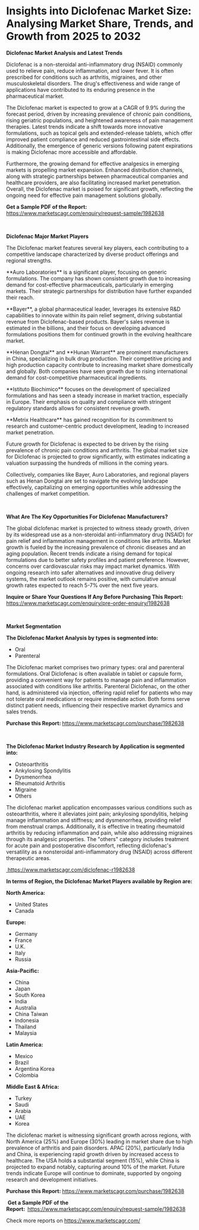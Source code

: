 <p><h1>Insights into Diclofenac Market Size: Analysing Market Share, Trends, and Growth from 2025 to 2032</h1></p><p><strong>Diclofenac Market Analysis and Latest Trends</strong></p>
<p><p>Diclofenac is a non-steroidal anti-inflammatory drug (NSAID) commonly used to relieve pain, reduce inflammation, and lower fever. It is often prescribed for conditions such as arthritis, migraines, and other musculoskeletal disorders. The drug's effectiveness and wide range of applications have contributed to its enduring presence in the pharmaceutical market.</p><p>The Diclofenac market is expected to grow at a CAGR of 9.9% during the forecast period, driven by increasing prevalence of chronic pain conditions, rising geriatric populations, and heightened awareness of pain management therapies. Latest trends indicate a shift towards more innovative formulations, such as topical gels and extended-release tablets, which offer improved patient compliance and reduced gastrointestinal side effects. Additionally, the emergence of generic versions following patent expirations is making Diclofenac more accessible and affordable.</p><p>Furthermore, the growing demand for effective analgesics in emerging markets is propelling market expansion. Enhanced distribution channels, along with strategic partnerships between pharmaceutical companies and healthcare providers, are also facilitating increased market penetration. Overall, the Diclofenac market is poised for significant growth, reflecting the ongoing need for effective pain management solutions globally.</p></p>
<p><strong>Get a Sample PDF of the Report:&nbsp;</strong> <a href="https://www.marketscagr.com/enquiry/request-sample/1982638?utm_campaign=1836&utm_medium=2&utm_source=Github&utm_content=ia&utm_term=08032025&utm_id=diclofenac">https://www.marketscagr.com/enquiry/request-sample/1982638</a></p>
<p>&nbsp;</p>
<p><strong>Diclofenac Major Market Players</strong></p>
<p><p>The Diclofenac market features several key players, each contributing to a competitive landscape characterized by diverse product offerings and regional strengths. </p><p>**Auro Laboratories** is a significant player, focusing on generic formulations. The company has shown consistent growth due to increasing demand for cost-effective pharmaceuticals, particularly in emerging markets. Their strategic partnerships for distribution have further expanded their reach.</p><p>**Bayer**, a global pharmaceutical leader, leverages its extensive R&D capabilities to innovate within its pain relief segment, driving substantial revenue from Diclofenac-based products. Bayer's sales revenue is estimated in the billions, and their focus on developing advanced formulations positions them for continued growth in the evolving healthcare market.</p><p>**Henan Dongtai** and **Hunan Warrant** are prominent manufacturers in China, specializing in bulk drug production. Their competitive pricing and high production capacity contribute to increasing market share domestically and globally. Both companies have seen growth due to rising international demand for cost-competitive pharmaceutical ingredients.</p><p>**Istituto Biochimico** focuses on the development of specialized formulations and has seen a steady increase in market traction, especially in Europe. Their emphasis on quality and compliance with stringent regulatory standards allows for consistent revenue growth.</p><p>**Metrix Healthcare** has gained recognition for its commitment to research and customer-centric product development, leading to increased market penetration.</p><p>Future growth for Diclofenac is expected to be driven by the rising prevalence of chronic pain conditions and arthritis. The global market size for Diclofenac is projected to grow significantly, with estimates indicating a valuation surpassing the hundreds of millions in the coming years.</p><p>Collectively, companies like Bayer, Auro Laboratories, and regional players such as Henan Dongtai are set to navigate the evolving landscape effectively, capitalizing on emerging opportunities while addressing the challenges of market competition.</p></p>
<p>&nbsp;</p>
<p><strong>What Are The Key Opportunities For Diclofenac Manufacturers?</strong></p>
<p><p>The global diclofenac market is projected to witness steady growth, driven by its widespread use as a non-steroidal anti-inflammatory drug (NSAID) for pain relief and inflammation management in conditions like arthritis. Market growth is fueled by the increasing prevalence of chronic diseases and an aging population. Recent trends indicate a rising demand for topical formulations due to better safety profiles and patient preference. However, concerns over cardiovascular risks may impact market dynamics. With ongoing research into safer alternatives and innovative drug delivery systems, the market outlook remains positive, with cumulative annual growth rates expected to reach 5-7% over the next five years.</p></p>
<p><strong>Inquire or Share Your Questions If Any Before Purchasing This Report:</strong> <a href="https://www.marketscagr.com/enquiry/pre-order-enquiry/1982638?utm_campaign=1836&utm_medium=2&utm_source=Github&utm_content=ia&utm_term=08032025&utm_id=diclofenac">https://www.marketscagr.com/enquiry/pre-order-enquiry/1982638</a></p>
<p>&nbsp;</p>
<p><strong>Market Segmentation</strong></p>
<p><strong>The Diclofenac Market Analysis by types is segmented into:</strong></p>
<p><ul><li>Oral</li><li>Parenteral</li></ul></p>
<p><p>The Diclofenac market comprises two primary types: oral and parenteral formulations. Oral Diclofenac is often available in tablet or capsule form, providing a convenient way for patients to manage pain and inflammation associated with conditions like arthritis. Parenteral Diclofenac, on the other hand, is administered via injection, offering rapid relief for patients who may not tolerate oral medications or require immediate action. Both forms serve distinct patient needs, influencing their respective market dynamics and sales trends.</p></p>
<p><strong>Purchase this Report:&nbsp;</strong><a href="https://www.marketscagr.com/purchase/1982638?utm_campaign=1836&utm_medium=2&utm_source=Github&utm_content=ia&utm_term=08032025&utm_id=diclofenac">https://www.marketscagr.com/purchase/1982638</a></p>
<p>&nbsp;</p>
<p><strong>The Diclofenac Market Industry Research by Application is segmented into:</strong></p>
<p><ul><li>Osteoarthritis</li><li>Ankylosing Spondylitis</li><li>Dysmenorrhea</li><li>Rheumatoid Arthritis</li><li>Migraine</li><li>Others</li></ul></p>
<p><p>The diclofenac market application encompasses various conditions such as osteoarthritis, where it alleviates joint pain; ankylosing spondylitis, helping manage inflammation and stiffness; and dysmenorrhea, providing relief from menstrual cramps. Additionally, it is effective in treating rheumatoid arthritis by reducing inflammation and pain, while also addressing migraines through its analgesic properties. The "others" category includes treatment for acute pain and postoperative discomfort, reflecting diclofenac's versatility as a nonsteroidal anti-inflammatory drug (NSAID) across different therapeutic areas.</p></p>
<p><a href="https://www.marketscagr.com/diclofenac-r1982638?utm_campaign=1836&utm_medium=2&utm_source=Github&utm_content=ia&utm_term=08032025&utm_id=diclofenac">&nbsp;https://www.marketscagr.com/diclofenac-r1982638</a></p>
<p><strong>In terms of Region, the Diclofenac Market Players available by Region are:</strong></p>
<p>
    <p> <strong> North America: </strong>
        <ul>
            <li>United States</li>
            <li>Canada</li>
        </ul>
        </p> 
    <p> <strong> Europe: </strong>
        <ul>
            <li>Germany</li>
            <li>France</li>
            <li>U.K.</li>
            <li>Italy</li>
            <li>Russia</li>
        </ul>
        </p> 
    <p> <strong> Asia-Pacific: </strong>
        <ul>
            <li>China</li>
            <li>Japan</li>
            <li>South Korea</li>
            <li>India</li>
            <li>Australia</li>
            <li>China Taiwan</li>
            <li>Indonesia</li>
            <li>Thailand</li>
            <li>Malaysia</li>
        </ul>
        </p> 
    <p> <strong> Latin America: </strong>
        <ul>
            <li>Mexico</li>
            <li>Brazil</li>
            <li>Argentina Korea</li>
            <li>Colombia</li>
        </ul>
        </p> 
    <p> <strong> Middle East & Africa: </strong>
        <ul>
            <li>Turkey</li>
            <li>Saudi</li>
            <li>Arabia</li>
            <li>UAE</li>
            <li>Korea</li>
        </ul>
    </p>
    </p>
<p><p>The diclofenac market is witnessing significant growth across regions, with North America (25%) and Europe (30%) leading in market share due to high prevalence of arthritis and pain disorders. APAC (20%), particularly India and China, is experiencing rapid growth driven by increased access to healthcare. The USA holds a substantial segment (15%), while China is projected to expand notably, capturing around 10% of the market. Future trends indicate Europe will continue to dominate, supported by ongoing research and development initiatives.</p></p>
<p><strong>Purchase this Report: </strong><a href="https://www.marketscagr.com/purchase/1982638?utm_campaign=1836&utm_medium=2&utm_source=Github&utm_content=ia&utm_term=08032025&utm_id=diclofenac">https://www.marketscagr.com/purchase/1982638</a></p>
<p>&nbsp;<strong>Get a Sample PDF of the Report:&nbsp;&nbsp;</strong><a href="https://www.marketscagr.com/enquiry/request-sample/1982638?utm_campaign=1836&utm_medium=2&utm_source=Github&utm_content=ia&utm_term=08032025&utm_id=diclofenac">https://www.marketscagr.com/enquiry/request-sample/1982638</a></p>
<p><strong></strong></p>
<p>Check more reports on <a href="https://www.marketscagr.com/?utm_campaign=1836&utm_medium=2&utm_source=Github&utm_content=ia&utm_term=08032025&utm_id=diclofenac">https://www.marketscagr.com/</a></p>